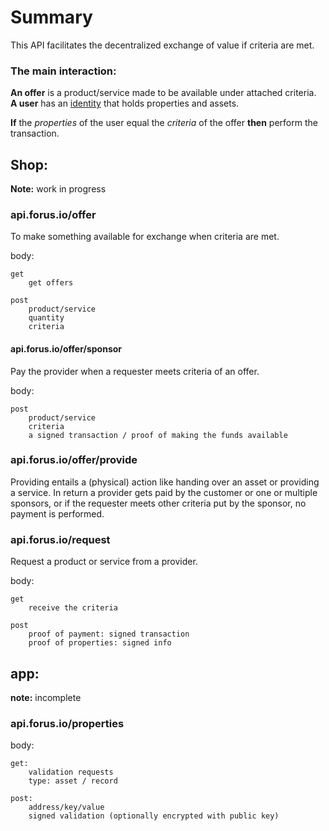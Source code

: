 # Summary
This API facilitates the decentralized exchange of value if criteria are met.

### The main interaction:
**An offer** is a product/service made to be available under attached criteria.  
**A user** has an [identity](https://github.com/teamforus/concept-identity) that holds properties and assets.

**If** the *properties* of the user equal the *criteria* of the offer **then** perform the transaction.

## Shop:
**Note:** work in progress

### api.forus.io/offer
To make something available for exchange when criteria are met.

body:

````
get
	get offers

post
	product/service
	quantity
	criteria
````

#### api.forus.io/offer/sponsor
Pay the provider when a requester meets criteria of an offer.

body:

````
post
	product/service
	criteria
	a signed transaction / proof of making the funds available
````

### api.forus.io/offer/provide
Providing entails a (physical) action like handing over an asset or providing a service. In return a provider gets paid by the customer or one or multiple sponsors, or if the requester meets other criteria put by the sponsor, no payment is performed.

### api.forus.io/request
Request a product or service from a provider.

body:

````
get
	receive the criteria

post
	proof of payment: signed transaction
	proof of properties: signed info
````

## app:
**note:** incomplete

### api.forus.io/properties

body:

````
get: 
	validation requests
	type: asset / record

post:
	address/key/value
	signed validation (optionally encrypted with public key)
````